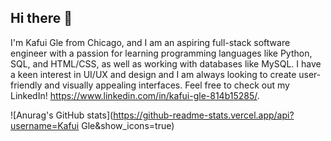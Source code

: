 ## Hi there 👋

I'm Kafui Gle from Chicago, and I am an aspiring full-stack software engineer with a passion for learning programming languages like Python, SQL, and HTML/CSS, as well as working with databases like MySQL. I have a keen interest in UI/UX and design and I am always looking to create user-friendly and visually appealing interfaces. Feel free to check out my LinkedIn!  https://www.linkedin.com/in/kafui-gle-814b15285/. 


![Anurag's GitHub stats](https://github-readme-stats.vercel.app/api?username=Kafui Gle&show_icons=true)
